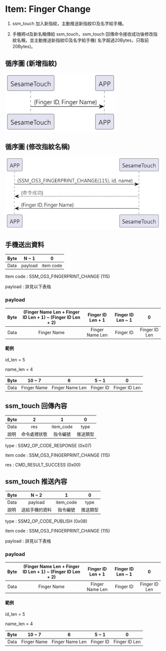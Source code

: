 # Item: Finger Change

1. ssm_touch 加入新指紋，主動推送新指紋ID及名字給手機。

2. 手機將id及新名稱傳給 ssm_touch，ssm_touch 回傳命令接收成功後修改指紋名稱，並主動推送新指紋ID及名字給手機(
   名字超過20Bytes，只取前20Bytes)。

## 循序圖 (新增指紋)

<p align="left" >
  <img src="../src/finger_change/finger_change.png" alt="" title="">
</p>

## 循序圖 (修改指紋名稱)

<p align="left" >
  <img src="../src/finger_change/finger_change_name.png" alt="" title="">
</p>

## 手機送出資料

| Byte | N   ~    1 |     0     |
|------|:----------:|:---------:|
| Data |  payload   | item code |

item code : SSM_OS3_FINGERPRINT_CHANGE (115)

payload : 詳見以下表格

### payload

| Byte | (Finger Name Len + Finger ID Len + 1) ~ (Finger ID Len + 2) | Finger ID Len + 1 | Finger ID Len ~ 1 |       0       |
|:----:|:-----------------------------------------------------------:|:-----------------:|:-----------------:|:-------------:|
| Data |                         Finger Name                         |  Finger Name Len  |     Finger ID     | Finger ID Len |

#### 範例

id_len = 5

name_len = 4

| Byte |   10 ~ 7    |        6        |   5 ~ 1   |       0       |
|:----:|:-----------:|:---------------:|:---------:|:-------------:|
| Data | Finger Name | Finger Name Len | Finger ID | Finger ID Len |

## ssm_touch 回傳內容

| Byte |   2    |     1     |  0   |
|------|:------:|:---------:|:----:|
| Data |  res   | item_code | type |
| 說明   | 命令處裡狀態 |   指令編號    | 推送類型 |

type : SSM2_OP_CODE_RESPONSE (0x07)

item code : SSM_OS3_FINGERPRINT_CHANGE (115)

res : CMD_RESULT_SUCCESS (0x00)

## ssm_touch 推送內容

| Byte |  N ~ 2  |     1     |  0   |
|------|:-------:|:---------:|:----:|
| Data | payload | item_code | type |
| 說明   | 送給手機的資料 |   指令編號    | 推送類型 |

type : SSM2_OP_CODE_PUBLISH (0x08)

item code : SSM_OS3_FINGERPRINT_CHANGE (115)

payload : 詳見以下表格

### payload

| Byte | (Finger Name Len + Finger ID Len + 1) ~ (Finger ID Len + 2) | Finger ID Len + 1 | Finger ID Len ~ 1 |       0       |
|:----:|:-----------------------------------------------------------:|:-----------------:|:-----------------:|:-------------:|
| Data |                         Finger Name                         |  Finger Name Len  |     Finger ID     | Finger ID Len |

#### 範例

id_len = 5

name_len = 4

| Byte |   10 ~ 7    |        6        |   5 ~ 1   |       0       |
|:----:|:-----------:|:---------------:|:---------:|:-------------:|
| Data | Finger Name | Finger Name Len | Finger ID | Finger ID Len |

